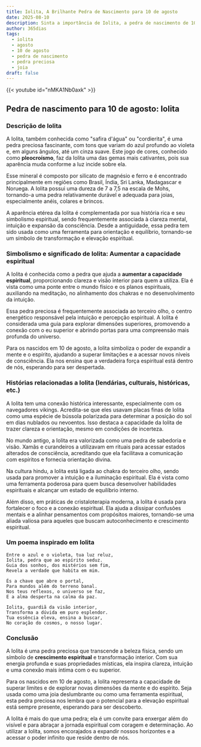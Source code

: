 ```yaml
---
title: Iolita, A Brilhante Pedra de Nascimento para 10 de agosto
date: 2025-08-10
description: Sinta a importância de Iolita, a pedra de nascimento de 10 de agosto que simboliza Aumentar a capacidade espiritual. Deixe que sua beleza e significado iluminem seu dia.
author: 365dias
tags:
  - iolita
  - agosto
  - 10 de agosto
  - pedra de nascimento
  - pedra preciosa
  - joia
draft: false
---
```


{{< youtube id="nMKA1Nb0axk" >}}

## Pedra de nascimento para 10 de agosto: Iolita

### Descrição de Iolita

A Iolita, também conhecida como "safira d'água" ou "cordierita", é uma pedra preciosa fascinante, com tons que variam do azul profundo ao violeta e, em alguns ângulos, até um cinza suave. Este jogo de cores, conhecido como **pleocroísmo**, faz da Iolita uma das gemas mais cativantes, pois sua aparência muda conforme a luz incide sobre ela.

Esse mineral é composto por silicato de magnésio e ferro e é encontrado principalmente em regiões como Brasil, Índia, Sri Lanka, Madagascar e Noruega. A Iolita possui uma dureza de 7 a 7,5 na escala de Mohs, tornando-a uma pedra relativamente durável e adequada para joias, especialmente anéis, colares e brincos.

A aparência etérea da Iolita é complementada por sua história rica e seu simbolismo espiritual, sendo frequentemente associada à clareza mental, intuição e expansão da consciência. Desde a antiguidade, essa pedra tem sido usada como uma ferramenta para orientação e equilíbrio, tornando-se um símbolo de transformação e elevação espiritual.

### Simbolismo e significado de Iolita: Aumentar a capacidade espiritual

A Iolita é conhecida como a pedra que ajuda a **aumentar a capacidade espiritual**, proporcionando clareza e visão interior para quem a utiliza. Ela é vista como uma ponte entre o mundo físico e os planos espirituais, auxiliando na meditação, no alinhamento dos chakras e no desenvolvimento da intuição.

Essa pedra preciosa é frequentemente associada ao terceiro olho, o centro energético responsável pela intuição e percepção espiritual. A Iolita é considerada uma guia para explorar dimensões superiores, promovendo a conexão com o eu superior e abrindo portas para uma compreensão mais profunda do universo.

Para os nascidos em 10 de agosto, a Iolita simboliza o poder de expandir a mente e o espírito, ajudando a superar limitações e a acessar novos níveis de consciência. Ela nos ensina que a verdadeira força espiritual está dentro de nós, esperando para ser despertada.

### Histórias relacionadas a Iolita (lendárias, culturais, históricas, etc.)

A Iolita tem uma conexão histórica interessante, especialmente com os navegadores vikings. Acredita-se que eles usavam placas finas de Iolita como uma espécie de bússola polarizada para determinar a posição do sol em dias nublados ou nevoentos. Isso destaca a capacidade da Iolita de trazer clareza e orientação, mesmo em condições de incerteza.

No mundo antigo, a Iolita era valorizada como uma pedra de sabedoria e visão. Xamãs e curandeiros a utilizavam em rituais para acessar estados alterados de consciência, acreditando que ela facilitava a comunicação com espíritos e fornecia orientação divina.

Na cultura hindu, a Iolita está ligada ao chakra do terceiro olho, sendo usada para promover a intuição e a iluminação espiritual. Ela é vista como uma ferramenta poderosa para quem busca desenvolver habilidades espirituais e alcançar um estado de equilíbrio interno.

Além disso, em práticas de cristaloterapia moderna, a Iolita é usada para fortalecer o foco e a conexão espiritual. Ela ajuda a dissipar confusões mentais e a alinhar pensamentos com propósitos maiores, tornando-se uma aliada valiosa para aqueles que buscam autoconhecimento e crescimento espiritual.

### Um poema inspirado em Iolita

```
Entre o azul e o violeta, tua luz reluz,  
Iolita, pedra que ao espírito seduz.  
Guia dos sonhos, dos mistérios sem fim,  
Revela a verdade que habita em mim.  

És a chave que abre o portal,  
Para mundos além do terreno banal.  
Nos teus reflexos, o universo se faz,  
E a alma desperta na calma da paz.  

Iolita, guardiã da visão interior,  
Transforma a dúvida em puro esplendor.  
Tua essência eleva, ensina a buscar,  
No coração do cosmos, o nosso lugar.
```

### Conclusão

A Iolita é uma pedra preciosa que transcende a beleza física, sendo um símbolo de **crescimento espiritual** e transformação interior. Com sua energia profunda e suas propriedades místicas, ela inspira clareza, intuição e uma conexão mais íntima com o eu superior.

Para os nascidos em 10 de agosto, a Iolita representa a capacidade de superar limites e de explorar novas dimensões da mente e do espírito. Seja usada como uma joia deslumbrante ou como uma ferramenta espiritual, esta pedra preciosa nos lembra que o potencial para a elevação espiritual está sempre presente, esperando para ser descoberto.

A Iolita é mais do que uma pedra; ela é um convite para enxergar além do visível e para abraçar a jornada espiritual com coragem e determinação. Ao utilizar a Iolita, somos encorajados a expandir nossos horizontes e a acessar o poder infinito que reside dentro de nós.